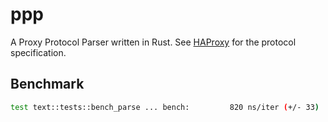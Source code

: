 # ppp
A Proxy Protocol Parser written in Rust.
See [HAProxy](https://www.haproxy.org/download/1.8/doc/proxy-protocol.txt) for the protocol specification.

## Benchmark
```bash
test text::tests::bench_parse ... bench:         820 ns/iter (+/- 33)
```